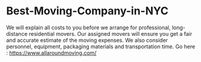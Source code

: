 # Best-Moving-Company-in-NYC
We will explain all costs to you before we arrange for professional, long-distance residential movers. Our assigned movers will ensure you get a fair and accurate estimate of the moving expenses. We also consider personnel, equipment, packaging materials and transportation time. Go here : https://www.allaroundmoving.com/
